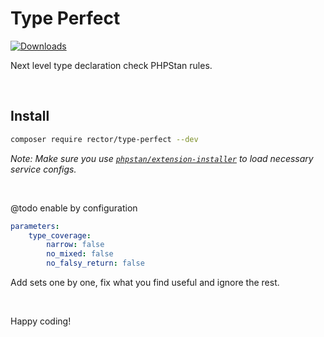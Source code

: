# Type Perfect

[![Downloads](https://img.shields.io/packagist/dt/rector/type-perfect.svg?style=flat-square)](https://packagist.org/packages/rector/type-perfect/stats)

Next level type declaration check PHPStan rules.

<br>

## Install

```bash
composer require rector/type-perfect --dev
```

*Note: Make sure you use [`phpstan/extension-installer`](https://github.com/phpstan/extension-installer#usage) to load necessary service configs.*

<br>

@todo enable by configuration

```yaml
parameters:
    type_coverage:
        narrow: false
        no_mixed: false
        no_falsy_return: false
```

Add sets one by one, fix what you find useful and ignore the rest.

<br>

Happy coding!

